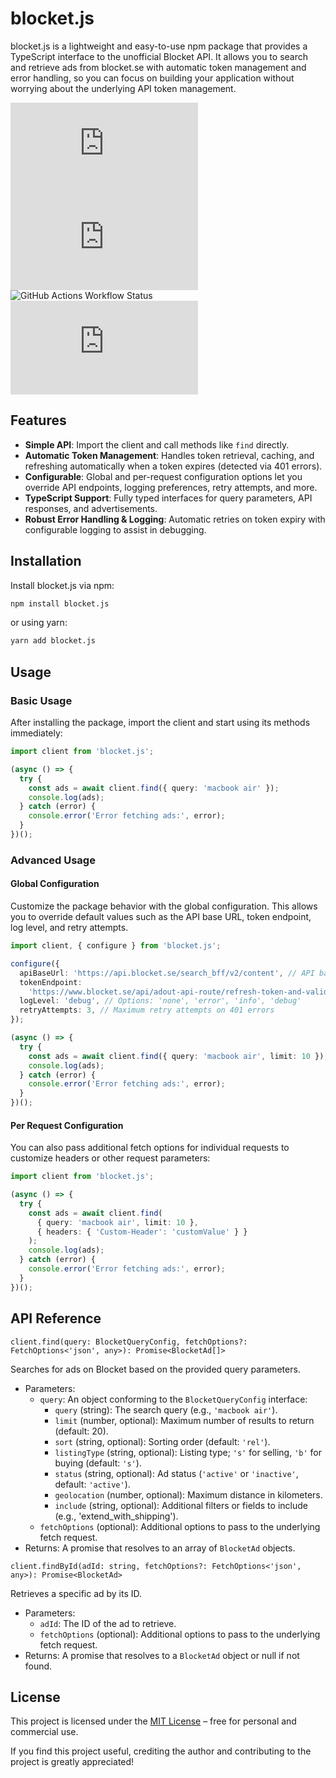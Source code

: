 # blocket.js

blocket.js is a lightweight and easy-to-use npm package that provides a TypeScript interface to the unofficial Blocket API. It allows you to search and retrieve ads from blocket.se with automatic token management and error handling, so you can focus on building your application without worrying about the underlying API token management.

![NPM Version](https://img.shields.io/npm/v/blocket.js)
![NPM Downloads](https://img.shields.io/npm/dm/blocket.js)
![GitHub Actions Workflow Status](https://img.shields.io/github/actions/workflow/status/rutbergphilip/blocket.js/publish.yaml)
![NPM Unpacked Size](https://img.shields.io/npm/unpacked-size/blocket.js)

## Features

- **Simple API**: Import the client and call methods like `find` directly.
- **Automatic Token Management**: Handles token retrieval, caching, and refreshing automatically when a token expires (detected via 401 errors).
- **Configurable**: Global and per-request configuration options let you override API endpoints, logging preferences, retry attempts, and more.
- **TypeScript Support**: Fully typed interfaces for query parameters, API responses, and advertisements.
- **Robust Error Handling & Logging**: Automatic retries on token expiry with configurable logging to assist in debugging.

## Installation

Install blocket.js via npm:

```bash
npm install blocket.js
```

or using yarn:

```bash
yarn add blocket.js
```

## Usage

### Basic Usage

After installing the package, import the client and start using its methods immediately:

```ts
import client from 'blocket.js';

(async () => {
  try {
    const ads = await client.find({ query: 'macbook air' });
    console.log(ads);
  } catch (error) {
    console.error('Error fetching ads:', error);
  }
})();
```

### Advanced Usage

#### Global Configuration

Customize the package behavior with the global configuration. This allows you to override default values such as the API base URL, token endpoint, log level, and retry attempts.

```ts
import client, { configure } from 'blocket.js';

configure({
  apiBaseUrl: 'https://api.blocket.se/search_bff/v2/content', // API base URL (default)
  tokenEndpoint:
    'https://www.blocket.se/api/adout-api-route/refresh-token-and-validate-session', // Token endpoint
  logLevel: 'debug', // Options: 'none', 'error', 'info', 'debug'
  retryAttempts: 3, // Maximum retry attempts on 401 errors
});

(async () => {
  try {
    const ads = await client.find({ query: 'macbook air', limit: 10 });
    console.log(ads);
  } catch (error) {
    console.error('Error fetching ads:', error);
  }
})();
```

#### Per Request Configuration

You can also pass additional fetch options for individual requests to customize headers or other request parameters:

```ts
import client from 'blocket.js';

(async () => {
  try {
    const ads = await client.find(
      { query: 'macbook air', limit: 10 },
      { headers: { 'Custom-Header': 'customValue' } }
    );
    console.log(ads);
  } catch (error) {
    console.error('Error fetching ads:', error);
  }
})();
```

## API Reference

`client.find(query: BlocketQueryConfig, fetchOptions?: FetchOptions<'json', any>): Promise<BlocketAd[]>`

Searches for ads on Blocket based on the provided query parameters.

- Parameters:
  - `query`: An object conforming to the `BlocketQueryConfig` interface:
    - `query` (string): The search query (e.g., `'macbook air'`).
    - `limit` (number, optional): Maximum number of results to return (default: 20).
    - `sort` (string, optional): Sorting order (default: `'rel'`).
    - `listingType` (string, optional): Listing type; `'s'` for selling, `'b'` for buying (default: `'s'`).
    - `status` (string, optional): Ad status (`'active'` or `'inactive'`, default: `'active'`).
    - `geolocation` (number, optional): Maximum distance in kilometers.
    - `include` (string, optional): Additional filters or fields to include (e.g., 'extend_with_shipping').
  - `fetchOptions` (optional): Additional options to pass to the underlying fetch request.
- Returns: A promise that resolves to an array of `BlocketAd` objects.

`client.findById(adId: string, fetchOptions?: FetchOptions<'json', any>): Promise<BlocketAd>`

Retrieves a specific ad by its ID.

- Parameters:
  - `adId`: The ID of the ad to retrieve.
  - `fetchOptions` (optional): Additional options to pass to the underlying fetch request.
- Returns: A promise that resolves to a `BlocketAd` object or null if not found.

## License

This project is licensed under the [MIT License](https://github.com/rutbergphilip/blocket.js/blob/main/LICENSE) – free for personal and commercial use.

If you find this project useful, crediting the author and contributing to the project is greatly appreciated!
